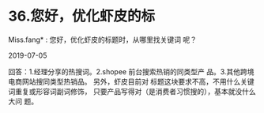 # 36.您好，优化虾皮的标

Miss.fang* : 您好，优化虾皮的标题时，从哪里找关键词 呢？

2019-07-05

回答：1.经理分享的热搜词。2.shopee 前台搜索热销的同类型产 品。3.其他跨境电商网站搜同类型热销品。 另外，虾皮目前对 标题这块要求不高，不用什么关键词重复或形容词副词修饰， 只要产品写得对（是消费者习惯搜的），基本就没什么大问 题。